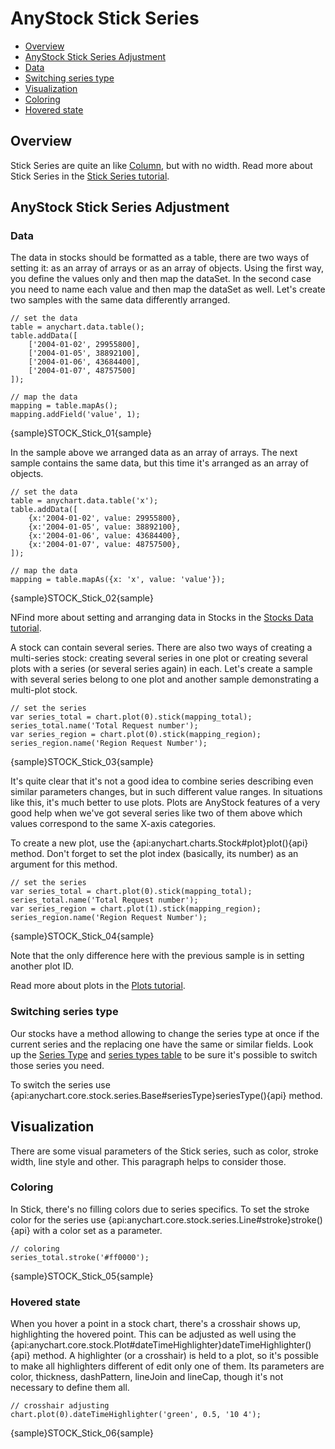 # AnyStock Stick Series

* [Overview](#overview)
* [AnyStock Stick Series Adjustment](#anystock_stick_series_adjustment)
 * [Data](#data)
 * [Switching series type](#switching_series_type)
* [Visualization](#visualization)
 * [Coloring](#coloring)
 * [Hovered state](#hovered_state)

## Overview

Stick Series are quite an like [Column](Column), but with no width. Read more about Stick Series in the [Stick Series tutorial](../../Basic_Charts/Stick_Chart).

## AnyStock Stick Series Adjustment
 
### Data

The data in stocks should be formatted as a table, there are two ways of setting it: as an array of arrays or as an array of objects. Using the first way, you define the values only and then map the dataSet. In the second case you need to name each value and then map the dataSet as well. Let's create two samples with the same data differently arranged.

```
// set the data
table = anychart.data.table();
table.addData([
    ['2004-01-02', 29955800],
    ['2004-01-05', 38892100],
    ['2004-01-06', 43684400],
    ['2004-01-07', 48757500]
]);

// map the data
mapping = table.mapAs();
mapping.addField('value', 1);
```

{sample}STOCK\_Stick\_01{sample}

In the sample above we arranged data as an array of arrays. The next sample contains the same data, but this time it's arranged as an array of objects.

```
// set the data
table = anychart.data.table('x');
table.addData([
    {x:'2004-01-02', value: 29955800},
    {x:'2004-01-05', value: 38892100},
    {x:'2004-01-06', value: 43684400},
    {x:'2004-01-07', value: 48757500},
]);

// map the data
mapping = table.mapAs({x: 'x', value: 'value'});
```

{sample}STOCK\_Stick\_02{sample}

NFind more about setting and arranging data in Stocks in the [Stocks Data tutorial](../Data).

A stock can contain several series. There are also two ways of creating a multi-series stock: creating several series in one plot or creating several plots with a series (or several series again) in each. Let's create a sample with several series belong to one plot and another sample demonstrating a multi-plot stock. 

```
// set the series
var series_total = chart.plot(0).stick(mapping_total);
series_total.name('Total Request number');
var series_region = chart.plot(0).stick(mapping_region);
series_region.name('Region Request Number');
```

{sample}STOCK\_Stick\_03{sample}

It's quite clear that it's not a good idea to combine series describing even similar parameters changes, but in such different value ranges. In situations like this, it's much better to use plots. Plots are AnyStock features of a very good help when we've got several series like two of them above which values correspond to the same X-axis categories.

To create a new plot, use the {api:anychart.charts.Stock#plot}plot(){api} method. Don't forget to set the plot index (basically, its number) as an argument for this method.

```
// set the series
var series_total = chart.plot(0).stick(mapping_total);
series_total.name('Total Request number');
var series_region = chart.plot(1).stick(mapping_region);
series_region.name('Region Request Number');
```

{sample}STOCK\_Stick\_04{sample}

Note that the only difference here with the previous sample is in setting another plot ID.

Read more about plots in the [Plots tutorial](../Chart_Plots).

### Switching series type

Our stocks have a method allowing to change the series type at once if the current series and the replacing one have the same or similar fields. Look up the [Series Type](Series_Type) and [series types table](Supported_Series#list_of_supported_series) to be sure it's possible to switch those series you need.

To switch the series use {api:anychart.core.stock.series.Base#seriesType}seriesType(){api} method.

## Visualization

There are some visual parameters of the Stick series, such as color, stroke width, line style and other. This paragraph helps to consider those.

### Coloring

In Stick, there's no filling colors due to series specifics. To set the stroke color for the series use {api:anychart.core.stock.series.Line#stroke}stroke(){api} with a color set as a parameter.

```
// coloring
series_total.stroke('#ff0000');
```

{sample}STOCK\_Stick\_05{sample}

### Hovered state

When you hover a point in a stock chart, there's a crosshair shows up, highlighting the hovered point. This can be adjusted as well using the {api:anychart.core.stock.Plot#dateTimeHighlighter}dateTimeHighlighter(){api} method. A highlighter (or a crosshair) is held to a plot, so it's possible to make all highlighters different of edit only one of them. Its parameters are color, thickness, dashPattern, lineJoin and lineCap, though it's not necessary to define them all.

```
// crosshair adjusting
chart.plot(0).dateTimeHighlighter('green', 0.5, '10 4');
```

{sample}STOCK\_Stick\_06{sample}